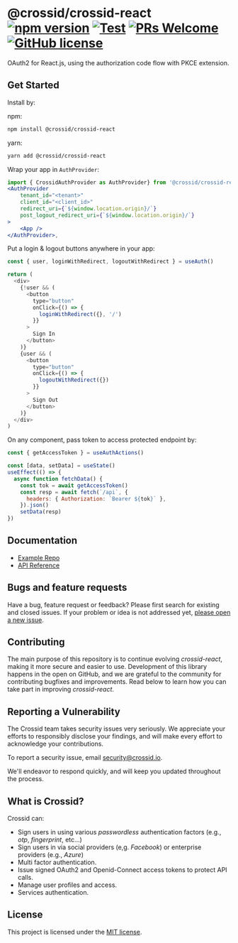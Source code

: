 # @crossid/crossid-react [![npm version](https://img.shields.io/npm/v/@crossid/crossid-react?style=flat)](https://www.npmjs.com/package/@crossid/crossid-react) [![Test](https://github.com/crossid/crossid-react/actions/workflows/test.yml/badge.svg)](https://github.com/crossid/crossid-react/actions/workflows/test.yml) [![PRs Welcome](https://img.shields.io/badge/PRs-welcome-brightgreen.svg)](https://reactjs.org/docs/how-to-contribute.html#your-first-pull-request) [![GitHub license](https://img.shields.io/badge/license-MIT-blue.svg)](https://github.com/crossid/crossid-react/blob/main/LICENSE)

OAuth2 for React.js, using the authorization code flow with PKCE extension.

## Get Started

Install by:

npm:

```sh
npm install @crossid/crossid-react
```

yarn:

```sh
yarn add @crossid/crossid-react
```

Wrap your app in `AuthProvider`:

```jsx
import { CrossidAuthProvider as AuthProvider} from '@crossid/crossid-react'
<AuthProvider
    tenant_id="<tenant>"
    client_id="<client_id>"
    redirect_uri={`${window.location.origin}/`}
    post_logout_redirect_uri={`${window.location.origin}/`}
>
    <App />
</AuthProvider>,
```

Put a login & logout buttons anywhere in your app:

```js
const { user, loginWithRedirect, logoutWithRedirect } = useAuth()

return (
  <div>
    {!user && (
      <button
        type="button"
        onClick={() => {
          loginWithRedirect({}, '/')
        }}
      >
        Sign In
      </button>
    )}
    {user && (
      <button
        type="button"
        onClick={() => {
          logoutWithRedirect({})
        }}
      >
        Sign Out
      </button>
    )}
  </div>
)
```

On any component, pass token to access protected endpoint by:

```js
const { getAccessToken } = useAuthActions()

const [data, setData] = useState()
useEffect(() => {
  async function fetchData() {
    const tok = await getAccessToken()
    const resp = await fetch(`/api`, {
      headers: { Authorization: `Bearer ${tok}` },
    }).json()
    setData(resp)
})
```

## Documentation

- [Example Repo](https://github.com/crossid/crossid-react-example)
- [API Reference](https://crossid.github.io/crossid-react/)

## Bugs and feature requests

Have a bug, feature request or feedback? Please first search for existing and closed issues. If your problem or idea is not addressed yet, [please open a new issue](https://github.com/crossid/crossid-react/issues/new).

## Contributing

The main purpose of this repository is to continue evolving _crossid-react_, making it more secure and easier to use. Development of this library happens in the open on GitHub, and we are grateful to the community for contributing bugfixes and improvements. Read below to learn how you can take part in improving _crossid-react_.

## Reporting a Vulnerability

The Crossid team takes security issues very seriously. We appreciate your efforts to responsibly disclose your findings, and will make every effort to acknowledge your contributions.

To report a security issue, email [security@crossid.io](mailto:security@crossid.io).

We'll endeavor to respond quickly, and will keep you updated throughout the process.

## What is Crossid?

Crossid can:

- Sign users in using various _passwordless_ authentication factors (e.g., _otp_, _fingerprint_, etc...)
- Sign users in via social providers (e,g. _Facebook_) or enterprise providers (e.g., _Azure_)
- Multi factor authentication.
- Issue signed OAuth2 and Openid-Connect access tokens to protect API calls.
- Manage user profiles and access.
- Services authentication.

## License

This project is licensed under the [MIT license](./LICENSE).
